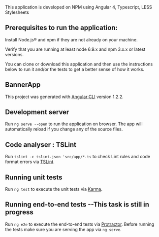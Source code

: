 This application is developed on NPM using Angular 4, Typescript, LESS Stylesheets


## Prerequisites to run the application: 

Install Node.js® and npm if they are not already on your machine.

Verify that you are running at least node 6.9.x and npm 3.x.x or latest versions.

You can clone or download this application and then use the instructions below to run it and/or the tests to get a better sense of how it works.

## BannerApp

This project was generated with [Angular CLI](https://github.com/angular/angular-cli) version 1.2.2.

## Development server

Run `ng serve --open` to run the application on browser. The app will automatically reload if you change any of the source files.

## Code analyser : TSLint

Run `tslint -c tslint.json 'src/app/*.ts` to check Lint rules and code format errors via [TSLint](https://palantir.github.io/tslint/).

## Running unit tests

Run `ng test` to execute the unit tests via [Karma](https://karma-runner.github.io).

## Running end-to-end tests --This task is still in progress

Run `ng e2e` to execute the end-to-end tests via [Protractor](http://www.protractortest.org/).
Before running the tests make sure you are serving the app via `ng serve`.


